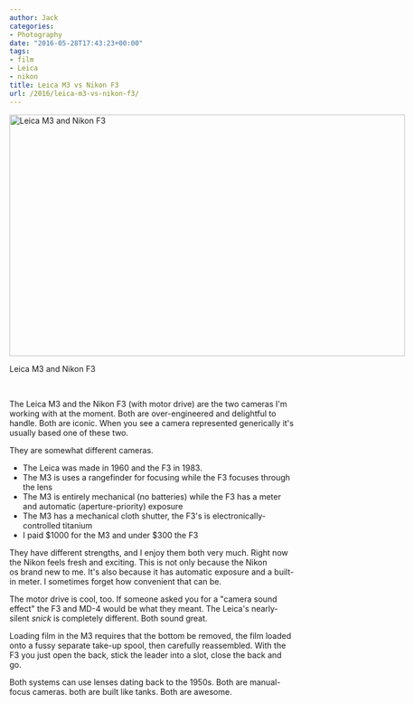 ```yaml
---
author: Jack
categories:
- Photography
date: "2016-05-28T17:43:23+00:00"
tags:
- film
- Leica
- nikon
title: Leica M3 vs Nikon F3
url: /2016/leica-m3-vs-nikon-f3/
---
```


<div id="attachment_5239" style="width: 710px" class="wp-caption alignright">
  <img class="size-large wp-image-5239" src="/img/2016/05/m3-vs-f3-1024x624.jpg" alt="Leica M3 and Nikon F3" width="700" height="427" srcset="/img/2016/05/m3-vs-f3.jpg 1024w, /img/2016/05/m3-vs-f3-300x183.jpg 300w, /img/2016/05/m3-vs-f3-768x468.jpg 768w, /img/2016/05/m3-vs-f3-700x427.jpg 700w" sizes="(max-width: 700px) 100vw, 700px" />
  
  <p class="wp-caption-text">
    Leica M3 and Nikon F3
  </p>
</div>

&nbsp;

The Leica M3 and the Nikon F3 (with motor drive) are the two cameras I'm working with at the moment. Both are over-engineered and delightful to handle. Both are iconic. When you see a camera represented generically it's usually based one of these two.

They are somewhat different cameras.

  * The Leica was made in 1960 and the F3 in 1983.
  * The M3 is uses a rangefinder for focusing while the F3 focuses through the lens
  * The M3 is entirely mechanical (no batteries) while the F3 has a meter and automatic (aperture-priority) exposure
  * The M3 has a mechanical cloth shutter, the F3's is electronically-controlled titanium
  * I paid $1000 for the M3 and under $300 the F3

They have different strengths, and I enjoy them both very much. Right now the Nikon feels fresh and exciting. This is not only because the Nikon os brand new to me. It's also because it has automatic exposure and a built-in meter. I sometimes forget how convenient that can be.

The motor drive is cool, too. If someone asked you for a "camera sound effect" the F3 and MD-4 would be what they meant. The Leica's nearly-silent _snick_ is completely different. Both sound great.

Loading film in the M3 requires that the bottom be removed, the film loaded onto a fussy separate take-up spool, then carefully reassembled. With the F3 you just open the back, stick the leader into a slot, close the back and go.

Both systems can use lenses dating back to the 1950s. Both are manual-focus cameras. both are built like tanks. Both are awesome.
